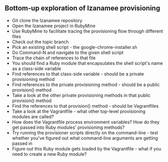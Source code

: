 ## Bottom-up exploration of Izanamee provisioning

* Git clone the Izanamee repository
* Open the Izanamee project in RubyMine
 * Use RubyMine to facilitate tracing the provisioning flow through different files
* Check out the topic branch
* Pick an existing shell script - the google-chrome-installer.sh
* Do Command-N and navigate to the given shell script
* Trace the chain of references to that file
 * You should find a Ruby module that encapsulates the shell script's name as a class-side variable
 * Find references to that class-side variable - should be a private provisioning method
 * Find references to the private provisioning method - should be a public provision() method
  * Take a look at the other private provisioning methods in that public provision() method
 * Find the references to that provision() method - should be Vagrantfiles
  * Take a look at the Vagrantfile - what other top-level provisioning modules are called?
  * How does the Vagrantfile process environment variables?  How do they get passed into Ruby modules' provisioning methods?
  * Try running the provisioner scripts directly on the command-line - test whether you've figured out what command-line arguments are getting passed in
  * Figure out this Ruby module gets loaded by the Vagrantfile - what if you need to create a new Ruby module?



